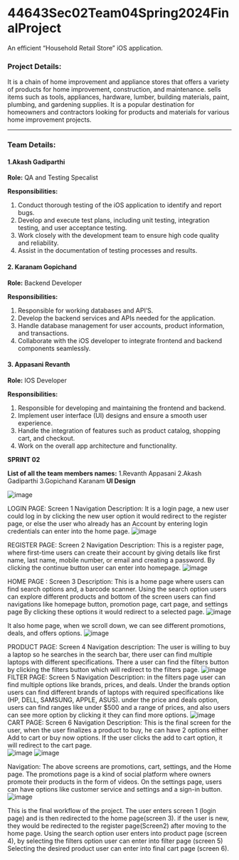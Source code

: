# 44643Sec02Team04Spring2024FinalProject
An efficient “Household Retail Store” iOS application.

### Project Details:
It is a chain of home improvement and appliance stores that offers a variety of products for home improvement, construction, and maintenance. sells items such as tools, appliances, hardware, lumber, building materials, paint, plumbing, and gardening supplies. It is a popular destination for homeowners and contractors looking for products and materials for various home improvement projects.

--- 
### Team Details:
#### 1.Akash Gadiparthi

   **Role:** QA and Testing Specalist
   
**Responsibilities:**
1. Conduct thorough testing of the iOS application to identify and report bugs.
2. Develop and execute test plans, including unit testing, integration testing, and user acceptance testing.
3. Work closely with the development team to ensure high code quality and reliability.
4. Assist in the documentation of testing processes and results.

#### 2.	Karanam Gopichand

   **Role:** Backend Developer
   
**Responsibilities:**
1. Responsible for working databases and API’S.
2. Develop the backend services and APIs needed for the application.
3. Handle database management for user accounts, product information, and transactions.
4. Collaborate with the iOS developer to integrate frontend and backend components seamlessly.

#### 3.	Appasani Revanth

   **Role:** IOS Developer
   
**Responsibilities:**
1. Responsible for developing and maintaining the frontend and backend.
2. Implement user interface (UI) designs and ensure a smooth user experience.
3. Handle the integration of features such as product catalog, shopping cart, and checkout.
4. Work on the overall app architecture and functionality.



**SPRINT 02**


**List of all the team members names:**
1.Revanth Appasani
2.Akash Gadiparthi
3.Gopichand Karanam
**UI Design**

![image](https://github.com/revanthappasani/44643Sec02Team04Spring2024FinalProject/assets/143126804/ed2dec3d-e6f3-4cc5-979c-bf08210df4d6)

LOGIN PAGE:
Screen 1 Navigation Description: It is a login page, a new user could log in by clicking the new user option it would redirect to the register page, or else the user who already has an Account by entering login credentials can enter  into the home page.
 ![image](https://github.com/revanthappasani/44643Sec02Team04Spring2024FinalProject/assets/143126804/f763e65a-b1c6-403f-a4ad-9749beb3a278)


REGISTER PAGE:
Screen 2 Navigation Description: This is a register page, where first-time users can create their account by giving details like first name, last name, mobile number, or email and creating a password. By clicking  the continue button user can enter into homepage.
![image](https://github.com/revanthappasani/44643Sec02Team04Spring2024FinalProject/assets/143126804/cf699717-1053-423a-931f-78f752ecf77d)

HOME PAGE :
Screen 3 Description: This is a home page where users can find search options and, a barcode scanner.
Using the search option users can explore different products and bottom of the screen users can find navigations like homepage button, promotion page, cart page, and settings page By clicking these options it would redirect to a selected page.
 ![image](https://github.com/revanthappasani/44643Sec02Team04Spring2024FinalProject/assets/143126804/78dbf454-e5a4-4f0f-9c7a-6c802984cff3)

It also home page, when we scroll down, we can see different promotions, deals, and offers options.
![image](https://github.com/revanthappasani/44643Sec02Team04Spring2024FinalProject/assets/143126804/299feb7e-b855-4032-b870-6d36ad41f9d2)

PRODUCT PAGE:
Screen 4 Navigation description: The user is willing to buy a laptop so he searches in the search bar, there user can find multiple laptops with different specifications. There a user can find the filters button by clicking the filters button which will redirect to the filters page.
![image](https://github.com/revanthappasani/44643Sec02Team04Spring2024FinalProject/assets/143126804/8fcc438b-0934-4782-9d70-7efde74adccb) 
FILTER PAGE:
Screen 5 Navigation Description: in the filters page user can find multiple options like brands, prices, and deals. 
Under the brands option users can find different brands of laptops with required specifications like (HP, DELL, SAMSUNG, APPLE, ASUS). under the price and deals option, users can find ranges like under $500 and a range of prices, and also users can see more option by clicking it they can find more options.
![image](https://github.com/revanthappasani/44643Sec02Team04Spring2024FinalProject/assets/143126804/5601f56f-dfa5-4f68-9fb2-ff7be22e70ee)
CART PAGE:
Screen 6 Navigation Description: This is the final screen for the user, when the user finalizes a product to buy, he can have 2 options either Add to cart or buy now options. If the user clicks the add to cart option, it will redirect to the cart page.	
 ![image](https://github.com/revanthappasani/44643Sec02Team04Spring2024FinalProject/assets/143126804/2819a481-d186-461b-a046-21ac14110cde)
 ![image](https://github.com/revanthappasani/44643Sec02Team04Spring2024FinalProject/assets/143126804/7049e54a-280d-44fb-91d5-b809a54e73a0)

Navigation:
The above screens are promotions, cart, settings, and the Home page.
The promotions page is a kind of social platform where owners promote their products in the form of videos.
On the settings page, users can have options like customer service and settings and a sign-in button.
 ![image](https://github.com/revanthappasani/44643Sec02Team04Spring2024FinalProject/assets/143126804/c1256902-1c57-4e7d-a1da-9a80386f1422)

This is the final workflow of the project. The user enters screen 1 (login page) and is then redirected to the home page(screen 3). if the user is new, they would be redirected to the register page(Screen2) after moving to the home page. Using the search option user enters into product page (screen 4), by selecting the filters option user can enter into filter page (screen 5) Selecting the desired product user can enter into final cart page (screen 6).

 

